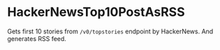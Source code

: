 # HackerNewsTop10PostAsRSS
Gets first 10 stories from `/v0/topstories` endpoint by HackerNews. And generates RSS feed.
